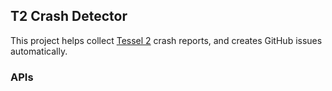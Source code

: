## T2 Crash Detector

This project helps collect [Tessel 2]() crash reports, and creates GitHub issues automatically. 

### APIs

